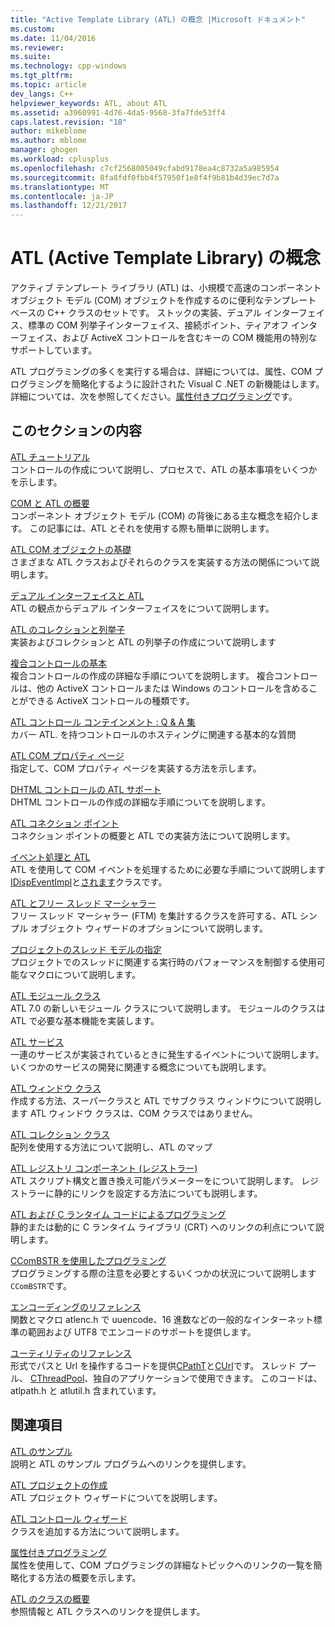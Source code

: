 ```yaml
---
title: "Active Template Library (ATL) の概念 |Microsoft ドキュメント"
ms.custom: 
ms.date: 11/04/2016
ms.reviewer: 
ms.suite: 
ms.technology: cpp-windows
ms.tgt_pltfrm: 
ms.topic: article
dev_langs: C++
helpviewer_keywords: ATL, about ATL
ms.assetid: a3960991-4d76-4da5-9568-3fa7fde53ff4
caps.latest.revision: "18"
author: mikeblome
ms.author: mblome
manager: ghogen
ms.workload: cplusplus
ms.openlocfilehash: c7cf2568005049cfabd9178ea4c8732a5a985954
ms.sourcegitcommit: 8fa8fdf0fbb4f57950f1e8f4f9b81b4d39ec7d7a
ms.translationtype: MT
ms.contentlocale: ja-JP
ms.lasthandoff: 12/21/2017
---
```

# <a name="active-template-library-atl-concepts"></a>ATL (Active Template Library) の概念
アクティブ テンプレート ライブラリ (ATL) は、小規模で高速のコンポーネント オブジェクト モデル (COM) オブジェクトを作成するのに便利なテンプレート ベースの C++ クラスのセットです。 ストックの実装、デュアル インターフェイス、標準の COM 列挙子インターフェイス、接続ポイント、ティアオフ インターフェイス、および ActiveX コントロールを含むキーの COM 機能用の特別なサポートしています。  
  
 ATL プログラミングの多くを実行する場合は、詳細については、属性、COM プログラミングを簡略化するように設計された Visual C .NET の新機能はします。 詳細については、次を参照してください。[属性付きプログラミング](../windows/attributed-programming-concepts.md)です。  
  
## <a name="in-this-section"></a>このセクションの内容  
 [ATL チュートリアル](../atl/active-template-library-atl-tutorial.md)  
 コントロールの作成について説明し、プロセスで、ATL の基本事項をいくつかを示します。  
  
 [COM と ATL の概要](../atl/introduction-to-com-and-atl.md)  
 コンポーネント オブジェクト モデル (COM) の背後にある主な概念を紹介します。 この記事には、ATL とそれを使用する際も簡単に説明します。  
  
 [ATL COM オブジェクトの基礎](../atl/fundamentals-of-atl-com-objects.md)  
 さまざまな ATL クラスおよびそれらのクラスを実装する方法の関係について説明します。  
  
 [デュアル インターフェイスと ATL](../atl/dual-interfaces-and-atl.md)  
 ATL の観点からデュアル インターフェイスをについて説明します。  
  
 [ATL のコレクションと列挙子](../atl/atl-collections-and-enumerators.md)  
 実装およびコレクションと ATL の列挙子の作成について説明します  
  
 [複合コントロールの基本](../atl/atl-composite-control-fundamentals.md)  
 複合コントロールの作成の詳細な手順についてを説明します。 複合コントロールは、他の ActiveX コントロールまたは Windows のコントロールを含めることができる ActiveX コントロールの種類です。  
  
 [ATL コントロール コンテインメント : Q & A 集](../atl/atl-control-containment-faq.md)  
 カバー ATL. を持つコントロールのホスティングに関連する基本的な質問  
  
 [ATL COM プロパティ ページ](../atl/atl-com-property-pages.md)  
 指定して、COM プロパティ ページを実装する方法を示します。  
  
 [DHTML コントロールの ATL サポート](../atl/atl-support-for-dhtml-controls.md)  
 DHTML コントロールの作成の詳細な手順についてを説明します。  
  
 [ATL コネクション ポイント](../atl/atl-connection-points.md)  
 コネクション ポイントの概要と ATL での実装方法について説明します。  
  
 [イベント処理と ATL](../atl/event-handling-and-atl.md)  
 ATL を使用して COM イベントを処理するために必要な手順について説明します[IDispEventImpl](../atl/reference/idispeventimpl-class.md)と[されます](../atl/reference/idispeventsimpleimpl-class.md)クラスです。  
  
 [ATL とフリー スレッド マーシャラー](../atl/atl-and-the-free-threaded-marshaler.md)  
 フリー スレッド マーシャラー (FTM) を集計するクラスを許可する、ATL シンプル オブジェクト ウィザードのオプションについて説明します。  
  
 [プロジェクトのスレッド モデルの指定](../atl/specifying-the-threading-model-for-a-project-atl.md)  
 プロジェクトでのスレッドに関連する実行時のパフォーマンスを制御する使用可能なマクロについて説明します。  
  
 [ATL モジュール クラス](../atl/atl-module-classes.md)  
 ATL 7.0 の新しいモジュール クラスについて説明します。 モジュールのクラスは ATL で必要な基本機能を実装します。  
  
 [ATL サービス](../atl/atl-services.md)  
 一連のサービスが実装されているときに発生するイベントについて説明します。 いくつかのサービスの開発に関連する概念についても説明します。  
  
 [ATL ウィンドウ クラス](../atl/atl-window-classes.md)  
 作成する方法、スーパークラスと ATL でサブクラス ウィンドウについて説明します ATL ウィンドウ クラスは、COM クラスではありません。  
  
 [ATL コレクション クラス](../atl/atl-collection-classes.md)  
 配列を使用する方法について説明し、ATL のマップ  
  
 [ATL レジストリ コンポーネント (レジストラー)](../atl/atl-registry-component-registrar.md)  
 ATL スクリプト構文と置き換え可能パラメーターをについて説明します。 レジストラーに静的にリンクを設定する方法についても説明します。  
  
 [ATL および C ランタイム コードによるプログラミング](../atl/programming-with-atl-and-c-run-time-code.md)  
 静的または動的に C ランタイム ライブラリ (CRT) へのリンクの利点について説明します。  
  
 [CComBSTR を使用したプログラミング](../atl/programming-with-ccombstr-atl.md)  
 プログラミングする際の注意を必要とするいくつかの状況について説明します`CComBSTR`です。  
  
 [エンコーディングのリファレンス](../atl/atl-encoding-reference.md)  
 関数とマクロ atlenc.h で uuencode、16 進数などの一般的なインターネット標準の範囲および UTF8 でエンコードのサポートを提供します。  
  
 [ユーティリティのリファレンス](../atl/atl-utilities-reference.md)  
 形式でパスと Url を操作するコードを提供[CPathT](../atl/reference/cpatht-class.md)と[CUrl](../atl/reference/curl-class.md)です。 スレッド プール、 [CThreadPool](../atl/reference/cthreadpool-class.md)、独自のアプリケーションで使用できます。 このコードは、atlpath.h と atlutil.h 含まれています。  
  
## <a name="related-sections"></a>関連項目  
 [ATL のサンプル](../visual-cpp-samples.md)  
 説明と ATL のサンプル プログラムへのリンクを提供します。  
  
 [ATL プロジェクトの作成](../atl/reference/creating-an-atl-project.md)  
 ATL プロジェクト ウィザードについてを説明します。  
  
 [ATL コントロール ウィザード](../atl/reference/atl-control-wizard.md)  
 クラスを追加する方法について説明します。  
  
 [属性付きプログラミング](../windows/attributed-programming-concepts.md)  
 属性を使用して、COM プログラミングの詳細なトピックへのリンクの一覧を簡略化する方法の概要を示します。  
  
 [ATL のクラスの概要](../atl/atl-class-overview.md)  
 参照情報と ATL クラスへのリンクを提供します。

